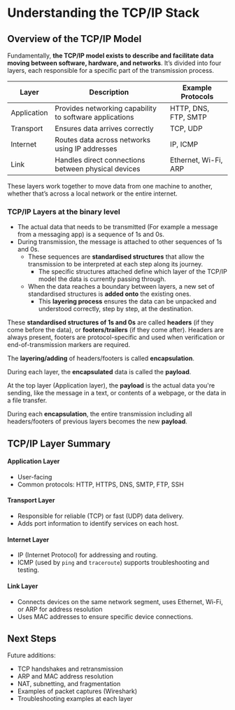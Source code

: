 
# Understanding the TCP/IP Stack

## Overview of the TCP/IP Model

Fundamentally, **the TCP/IP model exists to describe and facilitate data moving between software, hardware, and networks**. It’s divided into four layers, each responsible for a specific part of the transmission process.

| Layer       | Description                                             | Example Protocols    |
| ----------- | ------------------------------------------------------- | -------------------- |
| Application | Provides networking capability to software applications | HTTP, DNS, FTP, SMTP |
| Transport   | Ensures data arrives correctly                          | TCP, UDP             |
| Internet    | Routes data across networks using IP addresses          | IP, ICMP             |
| Link        | Handles direct connections between physical devices     | Ethernet, Wi-Fi, ARP |

These layers work together to move data from one machine to another, whether that’s across a local network or the entire internet.

### TCP/IP Layers at the binary level

- The actual data that needs to be transmitted (For example a message from a messaging app) is a sequence of 1s and 0s. 
- During transmission, the message is attached to other sequences of 1s and 0s.
	- These sequences are **standardised structures** that allow the transmission to be interpreted at each step along its journey.
		- The specific structures attached define which layer of the TCP/IP model the data is currently passing through.
	- When the data reaches a boundary between layers, a new set of standardised structures is **added onto** the existing ones.
		- This **layering process** ensures the data can be unpacked and understood correctly, step by step, at the destination.

These **standardised structures of 1s and 0s** are called **headers** (if they come before the data), or **footers/trailers** (if they come after). Headers are always present, footers are protocol-specific and used when verification or end-of-transmission markers are required.

The **layering/adding** of headers/footers is called **encapsulation**. 

During each layer, the **encapsulated** data is called the **payload**. 

At the top layer (Application layer), the **payload** is the actual data you're sending, like the message in a text, or contents of a webpage, or the data in a file transfer.

During each **encapsulation**, the entire transmission including all headers/footers of previous layers becomes the new **payload**.



## TCP/IP Layer Summary

#### Application Layer
- User-facing
- Common protocols: HTTP, HTTPS, DNS, SMTP, FTP, SSH

#### Transport Layer
- Responsible for reliable (TCP) or fast (UDP) data delivery.
- Adds port information to identify services on each host.

#### Internet Layer
- IP (Internet Protocol) for addressing and routing.
- ICMP (used by `ping` and `traceroute`) supports troubleshooting and testing.

#### Link Layer
- Connects devices on the same network segment, uses Ethernet, Wi-Fi, or ARP for address resolution
- Uses MAC addresses to ensure specific device connections.



## Next Steps

Future additions:
- TCP handshakes and retransmission
- ARP and MAC address resolution
- NAT, subnetting, and fragmentation
- Examples of packet captures (Wireshark)
- Troubleshooting examples at each layer




